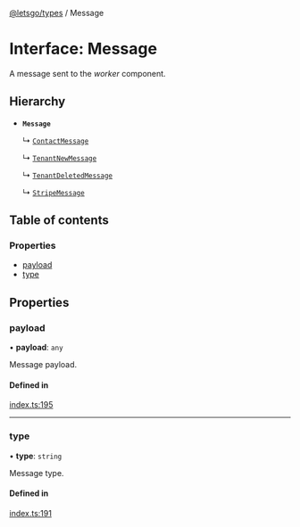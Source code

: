 [@letsgo/types](../README.md) / Message

# Interface: Message

A message sent to the _worker_ component.

## Hierarchy

- **`Message`**

  ↳ [`ContactMessage`](ContactMessage.md)

  ↳ [`TenantNewMessage`](TenantNewMessage.md)

  ↳ [`TenantDeletedMessage`](TenantDeletedMessage.md)

  ↳ [`StripeMessage`](StripeMessage.md)

## Table of contents

### Properties

- [payload](Message.md#payload)
- [type](Message.md#type)

## Properties

### payload

• **payload**: `any`

Message payload.

#### Defined in

[index.ts:195](https://github.com/tjanczuk/letsgo/blob/d6c3e04/packages/types/src/index.ts#L195)

___

### type

• **type**: `string`

Message type.

#### Defined in

[index.ts:191](https://github.com/tjanczuk/letsgo/blob/d6c3e04/packages/types/src/index.ts#L191)
